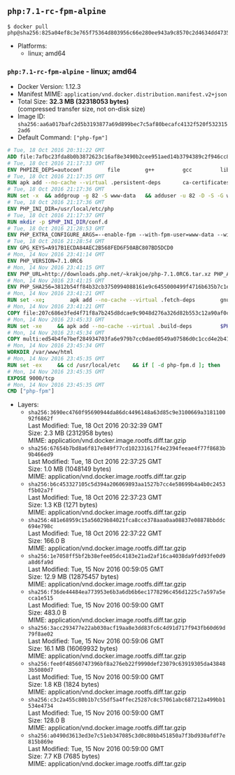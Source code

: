 ## `php:7.1-rc-fpm-alpine`

```console
$ docker pull php@sha256:825a04ef8c3e765f75364d803956c66e280ee943a9c8570c2d4634dd47356c45
```

-	Platforms:
	-	linux; amd64

### `php:7.1-rc-fpm-alpine` - linux; amd64

-	Docker Version: 1.12.3
-	Manifest MIME: `application/vnd.docker.distribution.manifest.v2+json`
-	Total Size: **32.3 MB (32318053 bytes)**  
	(compressed transfer size, not on-disk size)
-	Image ID: `sha256:aa6a017bafc2d5b3193877a69d899bec7c5af80becafc4132f520f5323152ad6`
-	Default Command: `["php-fpm"]`

```dockerfile
# Tue, 18 Oct 2016 20:31:22 GMT
ADD file:7afbc23fda8b0b3872623c16af8e3490b2cee951aed14b3794389c2f946cc8c7 in / 
# Tue, 18 Oct 2016 21:17:33 GMT
ENV PHPIZE_DEPS=autoconf 		file 		g++ 		gcc 		libc-dev 		make 		pkgconf 		re2c
# Tue, 18 Oct 2016 21:17:35 GMT
RUN apk add --no-cache --virtual .persistent-deps 		ca-certificates 		curl 		tar 		xz
# Tue, 18 Oct 2016 21:17:36 GMT
RUN set -x 	&& addgroup -g 82 -S www-data 	&& adduser -u 82 -D -S -G www-data www-data
# Tue, 18 Oct 2016 21:17:36 GMT
ENV PHP_INI_DIR=/usr/local/etc/php
# Tue, 18 Oct 2016 21:17:37 GMT
RUN mkdir -p $PHP_INI_DIR/conf.d
# Tue, 18 Oct 2016 21:28:53 GMT
ENV PHP_EXTRA_CONFIGURE_ARGS=--enable-fpm --with-fpm-user=www-data --with-fpm-group=www-data
# Tue, 18 Oct 2016 21:28:54 GMT
ENV GPG_KEYS=A917B1ECDA84AEC2B568FED6F50ABC807BD5DCD0
# Mon, 14 Nov 2016 23:41:14 GMT
ENV PHP_VERSION=7.1.0RC6
# Mon, 14 Nov 2016 23:41:15 GMT
ENV PHP_URL=http://downloads.php.net/~krakjoe/php-7.1.0RC6.tar.xz PHP_ASC_URL=
# Mon, 14 Nov 2016 23:41:15 GMT
ENV PHP_SHA256=3812b54ff84b32cb3750994088161e9c6455000499f4716b635b7c1e64a75a2c PHP_MD5=26bb2d5dc690b3463a0fea3d71fcf935
# Mon, 14 Nov 2016 23:41:21 GMT
RUN set -xe; 		apk add --no-cache --virtual .fetch-deps 		gnupg 		openssl 	; 		mkdir -p /usr/src; 	cd /usr/src; 		wget -O php.tar.xz "$PHP_URL"; 		if [ -n "$PHP_SHA256" ]; then 		echo "$PHP_SHA256 *php.tar.xz" | sha256sum -c -; 	fi; 	if [ -n "$PHP_MD5" ]; then 		echo "$PHP_MD5 *php.tar.xz" | md5sum -c -; 	fi; 		if [ -n "$PHP_ASC_URL" ]; then 		wget -O php.tar.xz.asc "$PHP_ASC_URL"; 		export GNUPGHOME="$(mktemp -d)"; 		for key in $GPG_KEYS; do 			gpg --keyserver ha.pool.sks-keyservers.net --recv-keys "$key"; 		done; 		gpg --batch --verify php.tar.xz.asc php.tar.xz; 		rm -r "$GNUPGHOME"; 	fi; 		apk del .fetch-deps
# Mon, 14 Nov 2016 23:41:21 GMT
COPY file:207c686e3fed4f71f8a7b245d8dcae9c9048d276a326d82b553c12a90af0c0ca in /usr/local/bin/ 
# Mon, 14 Nov 2016 23:45:33 GMT
RUN set -xe 	&& apk add --no-cache --virtual .build-deps 		$PHPIZE_DEPS 		curl-dev 		libedit-dev 		libxml2-dev 		openssl-dev 		sqlite-dev 		&& docker-php-source extract 	&& cd /usr/src/php 	&& ./configure 		--with-config-file-path="$PHP_INI_DIR" 		--with-config-file-scan-dir="$PHP_INI_DIR/conf.d" 				--disable-cgi 				--enable-ftp 		--enable-mbstring 		--enable-mysqlnd 				--with-curl 		--with-libedit 		--with-openssl 		--with-zlib 				$PHP_EXTRA_CONFIGURE_ARGS 	&& make -j "$(getconf _NPROCESSORS_ONLN)" 	&& make install 	&& { find /usr/local/bin /usr/local/sbin -type f -perm +0111 -exec strip --strip-all '{}' + || true; } 	&& make clean 	&& docker-php-source delete 		&& runDeps="$( 		scanelf --needed --nobanner --recursive /usr/local 			| awk '{ gsub(/,/, "\nso:", $2); print "so:" $2 }' 			| sort -u 			| xargs -r apk info --installed 			| sort -u 	)" 	&& apk add --no-cache --virtual .php-rundeps $runDeps 		&& apk del .build-deps
# Mon, 14 Nov 2016 23:45:34 GMT
COPY multi:ed54b4fe7bef284934703fa6e979b7cc0daed0549a07586d0c1ccd4e2b41884a in /usr/local/bin/ 
# Mon, 14 Nov 2016 23:45:34 GMT
WORKDIR /var/www/html
# Mon, 14 Nov 2016 23:45:35 GMT
RUN set -ex 	&& cd /usr/local/etc 	&& if [ -d php-fpm.d ]; then 		sed 's!=NONE/!=!g' php-fpm.conf.default | tee php-fpm.conf > /dev/null; 		cp php-fpm.d/www.conf.default php-fpm.d/www.conf; 	else 		mkdir php-fpm.d; 		cp php-fpm.conf.default php-fpm.d/www.conf; 		{ 			echo '[global]'; 			echo 'include=etc/php-fpm.d/*.conf'; 		} | tee php-fpm.conf; 	fi 	&& { 		echo '[global]'; 		echo 'error_log = /proc/self/fd/2'; 		echo; 		echo '[www]'; 		echo '; if we send this to /proc/self/fd/1, it never appears'; 		echo 'access.log = /proc/self/fd/2'; 		echo; 		echo 'clear_env = no'; 		echo; 		echo '; Ensure worker stdout and stderr are sent to the main error log.'; 		echo 'catch_workers_output = yes'; 	} | tee php-fpm.d/docker.conf 	&& { 		echo '[global]'; 		echo 'daemonize = no'; 		echo; 		echo '[www]'; 		echo 'listen = [::]:9000'; 	} | tee php-fpm.d/zz-docker.conf
# Mon, 14 Nov 2016 23:45:35 GMT
EXPOSE 9000/tcp
# Mon, 14 Nov 2016 23:45:35 GMT
CMD ["php-fpm"]
```

-	Layers:
	-	`sha256:3690ec4760f95690944da86dc4496148a63d85c9e3100669a318110092f6862f`  
		Last Modified: Tue, 18 Oct 2016 20:32:39 GMT  
		Size: 2.3 MB (2312958 bytes)  
		MIME: application/vnd.docker.image.rootfs.diff.tar.gzip
	-	`sha256:67654b7bd8a6f817e849f77cd102331617f4e2394feeae4f77f8683b9b466ed9`  
		Last Modified: Tue, 18 Oct 2016 22:37:25 GMT  
		Size: 1.0 MB (1048149 bytes)  
		MIME: application/vnd.docker.image.rootfs.diff.tar.gzip
	-	`sha256:b6c453327105c5d394a206069893aa1527b7cc4e58699b4a4b0c2453f5b02a7f`  
		Last Modified: Tue, 18 Oct 2016 22:37:23 GMT  
		Size: 1.3 KB (1271 bytes)  
		MIME: application/vnd.docker.image.rootfs.diff.tar.gzip
	-	`sha256:481e68959c15a56029b84021fca8cce378aaa0aa08837e08878bbddc694e798c`  
		Last Modified: Tue, 18 Oct 2016 22:37:22 GMT  
		Size: 166.0 B  
		MIME: application/vnd.docker.image.rootfs.diff.tar.gzip
	-	`sha256:1e7058ff5bf2b38efee05dc4183e21ad2af16ca4038da9fdd93fe0d9a8d6fa9d`  
		Last Modified: Tue, 15 Nov 2016 00:59:05 GMT  
		Size: 12.9 MB (12875457 bytes)  
		MIME: application/vnd.docker.image.rootfs.diff.tar.gzip
	-	`sha256:f36de44484ea773953e6b3a6db6b6ec1778296c456d1225c7a597a5ecca1e515`  
		Last Modified: Tue, 15 Nov 2016 00:59:00 GMT  
		Size: 483.0 B  
		MIME: application/vnd.docker.image.rootfs.diff.tar.gzip
	-	`sha256:3acc293477e22ab030acf19aa8e3dd83fc6c4d91d717f943fb60d69d79f8ae02`  
		Last Modified: Tue, 15 Nov 2016 00:59:06 GMT  
		Size: 16.1 MB (16069932 bytes)  
		MIME: application/vnd.docker.image.rootfs.diff.tar.gzip
	-	`sha256:fee0f48560747396bf8a276eb22f9990def23079c63919305da438483b5080d7`  
		Last Modified: Tue, 15 Nov 2016 00:59:00 GMT  
		Size: 1.8 KB (1824 bytes)  
		MIME: application/vnd.docker.image.rootfs.diff.tar.gzip
	-	`sha256:c3c2a455c80b1b7c55df5a4ffec25287c8c57061abc687212a499bb1534e4734`  
		Last Modified: Tue, 15 Nov 2016 00:59:00 GMT  
		Size: 128.0 B  
		MIME: application/vnd.docker.image.rootfs.diff.tar.gzip
	-	`sha256:a0490d3613ed3e7c51eb347085c3d0c80bb451850a7f3bd930afdf7e815b869e`  
		Last Modified: Tue, 15 Nov 2016 00:59:00 GMT  
		Size: 7.7 KB (7685 bytes)  
		MIME: application/vnd.docker.image.rootfs.diff.tar.gzip
